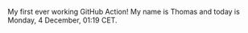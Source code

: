 My first ever working GitHub Action!
My name is Thomas and today is Monday, 4 December, 01:19 CET. 
